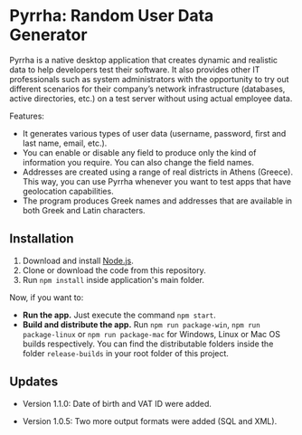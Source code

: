 # **Pyrrha: Random User Data Generator**

Pyrrha is a native desktop application that creates dynamic and realistic data to help developers test their software. It also provides other IT professionals such as system administrators with the opportunity to try out different scenarios for their company’s network infrastructure (databases, active directories, etc.) on a test server without using actual employee data.

Features: 

* It generates various types of user data (username, password, first and last name, email, etc.).
* You can enable or disable any field to produce only the kind of information you require. You can also change the field names.
* Addresses are created using a range of real districts in Athens (Greece). This way, you can use Pyrrha whenever you want to test apps that have geolocation capabilities.
* The program produces Greek names and addresses that are available in both Greek and Latin characters. 


##  **Installation**

1. Download and install [Node.js](https://nodejs.org/en/).
2. Clone or download the code from this repository.
3. Run `npm install` inside application's main folder.

Now, if you want to:

* **Run the app.** Just execute the command `npm start`.
* **Build and distribute the app.** Run `npm run package-win`, `npm run package-linux` or `npm run package-mac` for Windows,  Linux or Mac OS builds respectively. You can find the distributable folders inside the folder `release-builds` in your root folder of this project. 


##  **Updates**

* Version 1.1.0: Date of birth and VAT ID were added.

* Version 1.0.5: Two more output formats were added (SQL and XML).


